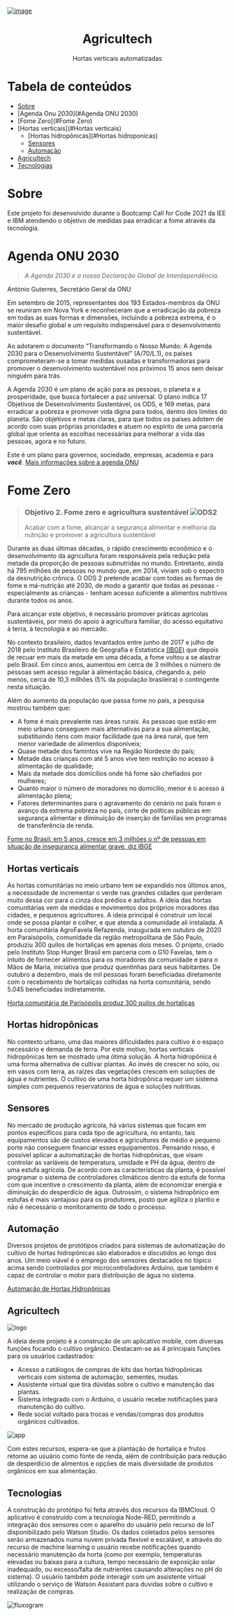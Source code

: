 <a href="https://imgbb.com/"><img src="https://i.ibb.co/F08vwQH/image.png" alt="image" class="center"/></a>
<h1 align="center"> Agricultech </h1>
<p align="center">Hortas verticais automatizadas</p>

Tabela de conteúdos
=================
<!--ts-->
   * [Sobre](#Sobre)
   * [Agenda Onu 2030](#Agenda ONU 2030)
   * [Fome Zero](#Fome Zero)
   * [Hortas verticais](#Hortas verticais)
      * [Hortas hidropônicas](#Hortas hidroponicas)
      * [Sensores](#sensores)
      * [Automação](#automação)
   * [Agricultech](#Agricultech)
   * [Tecnologias](#Tecnologias)
<!--te-->

# Sobre
Este projeto foi desenvolvido durante o Bootcamp Call for Code 2021 da IEE e IBM atendendo o objetivo de medidas paa erradicar a fome através da tecnologia.

# Agenda ONU 2030


> *A Agenda 2030 é a nossa Declaração Global de Interdependência.*

António Guterres, Secretário Geral da ONU

Em setembro de 2015, representantes dos 193 Estados-membros da ONU se reuniram em Nova York e reconheceram que a erradicação da pobreza em todas as suas formas e dimensões, incluindo a pobreza extrema, é o maior desafio global e um requisito indispensável para o desenvolvimento sustentável.

Ao adotarem o documento “Transformando o Nosso Mundo: A Agenda 2030 para o Desenvolvimento Sustentável” (A/70/L.1), os países comprometeram-se a tomar medidas ousadas e transformadoras para promover o desenvolvimento sustentável nos próximos 15 anos sem deixar ninguém para trás.

A Agenda 2030 é um plano de ação para as pessoas, o planeta e a prosperidade, que busca fortalecer a paz universal. O plano indica 17 Objetivos de Desenvolvimento Sustentável, os ODS, e 169 metas, para erradicar a pobreza e promover vida digna para todos, dentro dos limites do planeta. São objetivos e metas claras, para que todos os países adotem de acordo com suas próprias prioridades e atuem no espírito de uma parceria global que orienta as escolhas necessárias para melhorar a vida das pessoas, agora e no futuro.

Este é um plano para governos, sociedade, empresas, academia e para **_você_**. 
[Mais informações sobre a agenda ONU](http://www.agenda2030.org.br/sobre/)


# Fome Zero

> ### Objetivo 2.  Fome zero e agricultura sustentável ![ODS2](https://voluntariadoempresarial.com.br/wp-content/uploads/2017/07/ods2.png)
> Acabar com a fome, alcançar a segurança alimentar e melhoria da nutrição e promover a agricultura sustentável

Durante as duas últimas décadas, o rápido crescimento econômico e o desenvolvimento da agricultura foram responsáveis pela redução pela metade da proporção de pessoas subnutridas no mundo. Entretanto, ainda há 795 milhões de pessoas no mundo que, em 2014, viviam sob o espectro da desnutrição crônica. O ODS 2 pretende acabar com todas as formas de fome e má-nutrição até 2030, de modo a garantir que todas as pessoas - especialmente as crianças - tenham acesso suficiente a alimentos nutritivos durante todos os anos.

Para alcançar este objetivo, é necessário promover práticas agrícolas sustentáveis, por meio do apoio à agricultura familiar, do acesso equitativo à terra, à tecnologia e ao mercado. 

No contexto brasileiro, dados levantados entre junho de 2017 e julho de 2018  pelo Instituto Brasileiro de Geografia e Estatística [(IBGE)](https://g1.globo.com/tudo-sobre/ibge/) que depois de recuar em mais da metade em uma década, a fome voltou a se alastrar pelo Brasil.  Em cinco anos, aumentou em cerca de 3 milhões o número de pessoas sem acesso regular à alimentação básica, chegando a, pelo menos, cerca de  10,3 milhões (5% da população brasileira) o contingente nesta situação. 

Além do aumento da população que passa fome no país, a pesquisa mostrou também que:
-   A fome é mais prevalente nas áreas rurais. As pessoas que estão em meio urbano conseguem mais alternativas para a sua alimentação, substituindo itens com maior facilidade que na área rural, que tem menor variedade de alimentos disponíveis;
-   Quase metade dos famintos vive na Região Nordeste do país;
-   Metade das crianças com até 5 anos vive tem restrição no acesso à alimentação de qualidade;
-   Mais da metade dos domicílios onde há fome são chefiados por mulheres;
-   Quanto maior o número de moradores no domicílio, menor é o acesso à alimentação plena;
- Fatores determinantes para o agravamento do cenário no país foram o avanço da extrema pobreza no país, corte de políticas públicas em segurança alimentar e diminuição de inserção de famílias em programas de transferência de renda.

[Fome no Brasil: em 5 anos, cresce em 3 milhões o nº de pessoas em situação de insegurança alimentar grave, diz IBGE](https://g1.globo.com/economia/noticia/2020/09/17/fome-no-brasil-em-5-anos-cresce-em-3-milhoes-o-no-de-pessoas-em-situacao-de-inseguranca-alimentar-grave-diz-ibge.ghtml)

## Hortas verticais

As hortas comunitárias no meio urbano tem se expandido nos últimos anos, a necessidade de incrementar o verde nas grandes cidades que perderam muito dessa cor para o cinza dos prédios e asfaltos. A ideia das hortas comunitárias vem de medidas e movimentos dos próprios moradores das cidades, e pequenos agricultores. A ideia principal é construir um local onde se possa plantar e colher, e que atenda a comunidade ali instalada.
A horta comunitária AgroFavela Refazenda, inaugurada em outubro de 2020 em Paraisópolis, comunidade da região metropolitana de São Paulo, produziu 300 quilos de hortaliças em apenas dois meses. O projeto, criado pelo Instituto Stop Hunger Brasil em parceria com o G10 Favelas, tem o intuito de fornecer alimentos para os moradores da comunidade e para o Mãos de Maria, iniciativa que produz quentinhas para seus habitantes. De outubro a dezembro, mais de mil pessoas foram beneficiadas diretamente com o recebimento de hortaliças colhidas na horta comunitária, sendo 5.045 beneficiadas indiretamente. 

[Horta comunitária de Parisópolis produz 300 quilos de hortaliças](https://www.uol.com.br/ecoa/ultimas-noticias/2021/03/01/horta-comunitaria-de-paraisopolis-produz-300-quilos-de-hortalicas.htm)

## Hortas hidropônicas

No contexto urbano, uma das maiores dificuldades para cultivo é o espaço necessário e demanda de terra. Por este motivo, hortas verticais hidropônicas tem se mostrado uma ótima solução. A horta hidropônica é uma forma alternativa de cultivar plantas. Ao invés de crescer no solo, ou em vasos com terra, as raízes das vegetações crescem em soluções de água e nutrientes. O cultivo de uma horta hidropônica requer um sistema simples com pequenos reservatórios de água e soluções nutritivas. 

## Sensores

No mercado de produção agrícola, há vários sistemas que focam em pontos específicos para cada tipo de agricultura, no entanto, tais equipamentos são de custos elevados e agricultores de médio e pequeno porte não conseguem financiar esses equipamentos. Pensando nisso, é possível aplicar a automatização de hortas hidropônicas, que visam controlar as variáveis de temperatura, umidade e PH da água, dentro de uma estufa agrícola. De acordo com as características da planta, é possível programar o sistema de controladores climáticos dentro da estufa de forma com que incentive o crescimento da planta, além de economizar energia e diminuição do desperdício de água. Outrossim, o sistema hidropônico em estufas é mais vantajoso para os produtores, posto que agiliza o plantio e não é necessário o monitoramento de todo o processo.

## Automação
Diversos projetos de protótipos criados para sistemas de automatização do cultivo de hortas hidropônicas são elaborados e discutidos ao longo dos anos. Um meio viável é o emprego dos sensores destacados no tópico acima sendo controlados por microcontroladores Arduíno, que também é capaz de controlar o motor para distribuição de água no sistema.

[Automação de Hortas Hidropônicas](https://unisalesiano.com.br/aracatuba/wp-content/uploads/2021/03/13_Automacao-de-Hortas_206_218.pdf)

## Agricultech

![logo](https://i.ibb.co/9VyXTxZ/image.png)

A ideia deste projeto é a construção de um aplicativo mobile, com diversas funções focando o cultivo orgânico. Destacam-se as 4 principais funções para os usuários cadastrados:
- Acesso a catálogos de compras de kits das hortas hidropônicas verticais com sistema de automação, sementes, mudas.
- Assistente virtual que tira dúvidas sobre o cultivo e manutenção das plantas.
- Sistema integrado com o Arduíno, o usuário recebe notificações para manutenção do cultivo.
- Rede social voltado para trocas e vendas/compras dos produtos orgânicos cultivados.

![app](https://i.ibb.co/Xxf9NMC/image.png)

Com estes recursos, espera-se que a plantação de hortaliça e frutos retorne ao usuário como fonte de renda, além de contribuição para redução de desperdício de alimentos e opções de mais diversidade de produtos orgânicos em sua alimentação.

## Tecnologias

A construção do protótipo foi feita através dos recursos da IBMCloud. 
O aplicativo é construído com a tecnologia Node-RED, permitindo a integração dos sensores com o aparelho do usuário pelo recurso de IoT disponibilizado pelo Watson Studio. 
Os dados coletados pelos sensores serão armazenados numa nuvem privada flexível e escalável, e através do recurso de machine learning o usuário recebe notificações quando necessário manutenção da horta (como por exemplo, temperaturas elevadas ou baixas para a cultura, tempo necessário de exposição solar inadequado, ou excesso/falta de nutrientes causando alterações no  pH do sistema).
O usuário também pode interagir com um assistente virtual utilizando o serviço de Watson Assistant para duvidas sobre o cultivo e realização de compras.

![fluxogram](https://i.ibb.co/dkVmKGJ/image.png)
